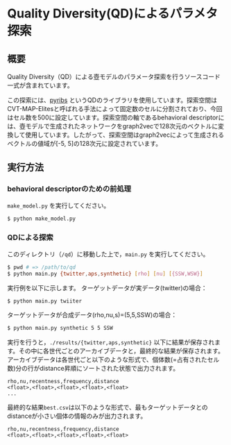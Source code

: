 # Quality Diversity(QD)によるパラメタ探索

## 概要

Quality Diversity（QD）による壺モデルのパラメータ探索を行うソースコード一式が含まれています。

この探索には、[pyribs](https://pyribs.org) というQDのライブラリを使用しています。探索空間はCVT-MAP-Elitesと呼ばれる手法によって固定数のセルに分割されており、今回はセル数を500に設定しています。探索空間の軸であるbehavioral descriptorには、壺モデルで生成されたネットワークをgraph2vecで128次元のベクトルに変換して使用しています。したがって、探索空間はgraph2vecによって生成されるベクトルの値域が[-5, 5]の128次元に設定されています。


## 実行方法

### behavioral descriptorのための前処理
`make_model.py` を実行してください。
```bash
$ python make_model.py
```

### QDによる探索
このディレクトリ（`/qd`）に移動した上で，`main.py` を実行してください。

```bash
$ pwd # => /path/to/qd
$ python main.py {twitter,aps,synthetic} [rho] [nu] [{SSW,WSW}]
```

実行例を以下に示します。
ターゲットデータが実データ(twitter)の場合：
```bash
$ python main.py twiiter
```
ターゲットデータが合成データ(rho,nu,s)=(5,5,SSW)の場合：
```bash
$ python main.py synthetic 5 5 SSW
```

実行を行うと，`./results/{twitter,aps,synthetic}` 以下に結果が保存されます。その中に各世代ごとのアーカイブデータと，最終的な結果が保存されます。
アーカイブデータは各世代ごと以下のような形式で、個体数(=占有されたセル数)分の行がdistance昇順にソートされた状態で出力されます。
```
rho,nu,recentness,frequency,distance
<float>,<float>,<float>,<float>,<float>
...
```
最終的な結果`best.csv`は以下のような形式で、最もターゲットデータとのdistanceが小さい個体の情報のみが出力されます。
```
rho,nu,recentness,frequency,distance
<float>,<float>,<float>,<float>,<float>
```

